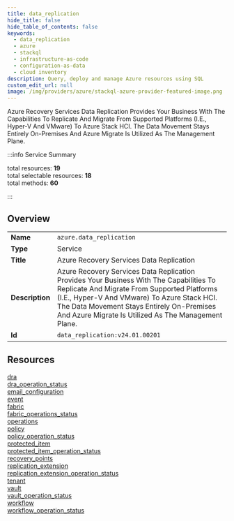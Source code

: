 ```yaml
---
title: data_replication
hide_title: false
hide_table_of_contents: false
keywords:
  - data_replication
  - azure
  - stackql
  - infrastructure-as-code
  - configuration-as-data
  - cloud inventory
description: Query, deploy and manage Azure resources using SQL
custom_edit_url: null
image: /img/providers/azure/stackql-azure-provider-featured-image.png
---
```

Azure Recovery Services Data Replication Provides Your Business With The Capabilities To Replicate And Migrate From Supported Platforms (I.E., Hyper-V And VMware) To Azure Stack HCI. The Data Movement Stays Entirely On-Premises And Azure Migrate Is Utilized As The Management Plane.  
    
:::info Service Summary

<div class="row">
<div class="providerDocColumn">
<span>total resources:&nbsp;<b>19</b></span><br />
<span>total selectable resources:&nbsp;<b>18</b></span><br />
<span>total methods:&nbsp;<b>60</b></span><br />
</div>
</div>

:::

## Overview
<table><tbody>
<tr><td><b>Name</b></td><td><code>azure.data_replication</code></td></tr>
<tr><td><b>Type</b></td><td>Service</td></tr>
<tr><td><b>Title</b></td><td>Azure Recovery Services Data Replication</td></tr>
<tr><td><b>Description</b></td><td>Azure Recovery Services Data Replication Provides Your Business With The Capabilities To Replicate And Migrate From Supported Platforms (I.E., Hyper-V And VMware) To Azure Stack HCI. The Data Movement Stays Entirely On-Premises And Azure Migrate Is Utilized As The Management Plane.</td></tr>
<tr><td><b>Id</b></td><td><code>data_replication:v24.01.00201</code></td></tr>
</tbody></table>

## Resources
<div class="row">
<div class="providerDocColumn">
<a href="/providers/azure/data_replication/dra/">dra</a><br />
<a href="/providers/azure/data_replication/dra_operation_status/">dra_operation_status</a><br />
<a href="/providers/azure/data_replication/email_configuration/">email_configuration</a><br />
<a href="/providers/azure/data_replication/event/">event</a><br />
<a href="/providers/azure/data_replication/fabric/">fabric</a><br />
<a href="/providers/azure/data_replication/fabric_operations_status/">fabric_operations_status</a><br />
<a href="/providers/azure/data_replication/operations/">operations</a><br />
<a href="/providers/azure/data_replication/policy/">policy</a><br />
<a href="/providers/azure/data_replication/policy_operation_status/">policy_operation_status</a><br />
<a href="/providers/azure/data_replication/protected_item/">protected_item</a><br />
</div>
<div class="providerDocColumn">
<a href="/providers/azure/data_replication/protected_item_operation_status/">protected_item_operation_status</a><br />
<a href="/providers/azure/data_replication/recovery_points/">recovery_points</a><br />
<a href="/providers/azure/data_replication/replication_extension/">replication_extension</a><br />
<a href="/providers/azure/data_replication/replication_extension_operation_status/">replication_extension_operation_status</a><br />
<a href="/providers/azure/data_replication/tenant/">tenant</a><br />
<a href="/providers/azure/data_replication/vault/">vault</a><br />
<a href="/providers/azure/data_replication/vault_operation_status/">vault_operation_status</a><br />
<a href="/providers/azure/data_replication/workflow/">workflow</a><br />
<a href="/providers/azure/data_replication/workflow_operation_status/">workflow_operation_status</a><br />
</div>
</div>
